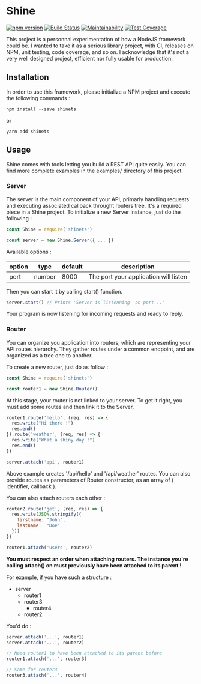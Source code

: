 # Shine

[![npm version](https://badge.fury.io/js/shinets.svg)](https://badge.fury.io/js/shinets)
[![Build Status](https://travis-ci.org/ahasc/Shine.svg?branch=master)](https://travis-ci.org/ahasc/Shine)
[![Maintainability](https://api.codeclimate.com/v1/badges/d4533246f492fcd57251/maintainability)](https://codeclimate.com/github/ahasc/Shine/maintainability)
[![Test Coverage](https://api.codeclimate.com/v1/badges/d4533246f492fcd57251/test_coverage)](https://codeclimate.com/github/ahasc/Shine/test_coverage)

This project is a personnal experimentation of how a NodeJS framework could be. I wanted to take it as a serious library project, with CI, releases on NPM, unit testing, code coverage, and so on. I acknowledge that it's not a very well designed project, efficient nor fully usable for production.


## Installation

In order to use this framework, please initialize a NPM project and execute the following commands :

```shell
npm install --save shinets
```

or

```shell
yarn add shinets
```


## Usage

Shine comes with tools letting you build a REST API quite easily. You can find more complete examples in the examples/ directory of this project.


### Server

The server is the main component of your API, primarly handling requests and executing associated callback throught routers tree. It's a required piece in a Shine project. To initialize a new Server instance, just do the following :

```javascript
const Shine = require('shinets')

const server = new Shine.Server({ ... })
```

Available options :

| option    |   type    |   default   |   description                           | 
| --------- | --------- | ----------- | --------------------------------------- |
| port      | number    | 8000        | The port your application will listen   | 

Then you can start it by calling start() function.

```javascript
server.start() // Prints 'Server is listenning  on port...'
```

Your program is now listening for incoming requests and ready to reply.


### Router

You can organize you application into routers, which are representing your API routes hierarchy. They gather routes under a common endpoint, and are organized as a tree one to another.

To create a new router, just do as follow :

```javascript
const Shine = require('shinets')

const router1 = new Shine.Router()
```

At this stage, your router is not linked to your server. To get it right, you must add some routes and then link it to the Server.

```javascript
router1.route('hello', (req, res) => {
  res.write("Hi there !")
  res.end()
}).route('weather', (req, res) => {
  res.write("What a shiny day !")
  res.end()
})

server.attach('api', router1)
```

Above example creates '/api/hello' and '/api/weather' routes. You can also provide routes as parameters of Router constructor, as an array of ( identifier, callback ). 

You can also attach routers each other :

```javascript
router2.route('get', (req, res) => {
  res.write(JSON.stringify({
    firstname: "John",
    lastname:  "Doe"
  }))
})

router1.attach('users', router2)
```

**You must respect an order when attaching routers. The instance you're calling attach() on must previously have been attached to its parent !**

For example, if you have such a structure :

- server
  -  router1
    - router3
      - router4
  - router2

You'd do :

```javascript
server.attach('...', router1)
server.attach('...', router2)

// Need router1 to have been attached to its parent before
router1.attach('...', router3)

// Same for router3
router3.attach('...', router4)
```
